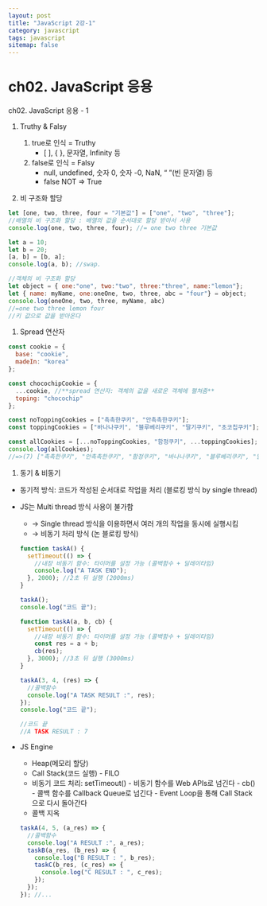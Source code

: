 ```yaml
---
layout: post
title: "JavaScript 2강-1"
category: javascript
tags: javascript
sitemap: false
---
```


# ch02. JavaScript 응용

ch02. JavaScript 응용 - 1

1. Truthy & Falsy
    1.  true로 인식 = Truthy
        - [ ], { }, 문자열, Infinity 등
    2. false로 인식 = Falsy
        - null, undefined, 숫자 0, 숫자 -0, NaN, “ ”(빈 문자열) 등
        - false NOT ⇒ True

2. 비 구조화 할당

```jsx
let [one, two, three, four = "기본값"] = ["one", "two", "three"];
//배열의 비 구조화 할당 : 배열의 값을 순서대로 할당 받아서 사용
console.log(one, two, three, four); //= one two three 기본값

let a = 10;
let b = 20;
[a, b] = [b, a];
console.log(a, b); //swap.

//객체의 비 구조화 할당
let object = { one:"one", two:"two", three:"three", name:"lemon"};
let { name: myName, one:oneOne, two, three, abc = "four"} = object;
console.log(oneOne, two, three, myName, abc)
//=one two three lemon four
//키 값으로 값을 받아온다
```

1. Spread 연산자

```jsx
const cookie = {
  base: "cookie",
  madeIn: "korea"
};

const chocochipCookie = {
  ...cookie, //**spread 연산자: 객체의 값을 새로운 객체에 펼쳐줌**
  toping: "chocochip"
};

const noToppingCookies = ["촉촉한쿠키", "안촉촉한쿠키"];
const toppingCookies = ["바나나쿠키", "블루베리쿠키", "딸기쿠키", "초코칩쿠키"];

const allCookies = [...noToppingCookies, "함정쿠키", ...toppingCookies]; //spread연산자를 사용하여 배열 합치기
console.log(allCookies);
//=>(7) ["촉촉한쿠키", "안촉촉한쿠키", "함정쿠키", "바나나쿠키", "블루베리쿠키", "딸기쿠키", "초코칩쿠키"]
```

1. 동기 & 비동기
- 동기적 방식: 코드가 작성된 순서대로 작업을 처리 (블로킹 방식 by single thread)
- JS는 Multi thread 방식 사용이 불가함
    - → Single thread 방식을 이용하면서 여러 개의 작업을 동시에 실행시킴
    - → 비동기 처리 방식 (논 블로킹 방식)
    
    ```jsx
    function taskA() {
      setTimeout(() => {
        //내장 비동기 함수: 타이머를 설정 가능 (콜백함수 + 딜레이타임)
        console.log("A TASK END");
      }, 2000); //2초 뒤 실행 (2000ms)
    }
    
    taskA();
    console.log("코드 끝");
    ```
    
    ```jsx
    function taskA(a, b, cb) {
      setTimeout(() => {
        //내장 비동기 함수: 타이머를 설정 가능 (콜백함수 + 딜레이타임)
        const res = a + b;
        cb(res);
      }, 3000); //3초 뒤 실행 (3000ms)
    }
    
    taskA(3, 4, (res) => {
      //콜백함수
      console.log("A TASK RESULT :", res);
    });
    console.log("코드 끝");
    
    //코드 끝
    //A TASK RESULT : 7
    ```
    
- JS Engine
    - Heap(메모리 할당)
    - Call Stack(코드 실행) - FILO
    - 비동기 코드 처리: setTimeout() - 비동기 함수를 Web APIs로 넘긴다 - cb() - 콜백 함수를 Callback Queue로 넘긴다 - Event Loop을 통해 Call Stack 으로 다시 돌아간다
    - 콜백 지옥
    
    ```jsx
    taskA(4, 5, (a_res) => {
      //콜백함수
      console.log("A RESULT :", a_res);
      taskB(a_res, (b_res) => {
        console.log("B RESULT : ", b_res);
        taskC(b_res, (c_res) => {
          console.log("C RESULT : ", c_res);
        });
      });
    }); //...
    ```